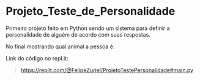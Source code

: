 # Projeto_Teste_de_Personalidade

Primeiro projeto feito em Python sendo um sistema para definir a personalidade
de alguém de acordo com suas respostas.

No final mostrando qual animal a pessoa é.


Link do código no repl.it:

> https://replit.com/@FelipeZuriel/ProjetoTestePersonalidade#main.py

